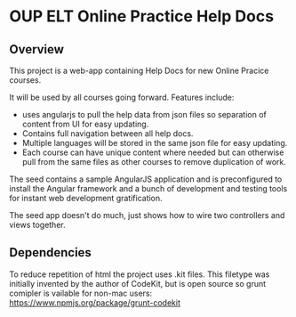 # OUP ELT Online Practice Help Docs

## Overview

This project is a web-app containing Help Docs for new Online Pracice courses.

It will be used by all courses going forward. Features include:
* uses angularjs to pull the help data from json files so separation of content from UI for easy updating.
* Contains full navigation between all help docs.
* Multiple languages will be stored in the same json file for easy updating.
* Each course can have unique content where needed but can otherwise pull from the same files as other courses to remove duplication of work.

The seed contains a sample AngularJS application and is preconfigured to install the Angular
framework and a bunch of development and testing tools for instant web development gratification.

The seed app doesn't do much, just shows how to wire two controllers and views together.


## Dependencies

To reduce repetition of html the project uses .kit files. This filetype was initially invented by the author of CodeKit, but is open source so grunt comipler is vailable for non-mac users:
https://www.npmjs.org/package/grunt-codekit